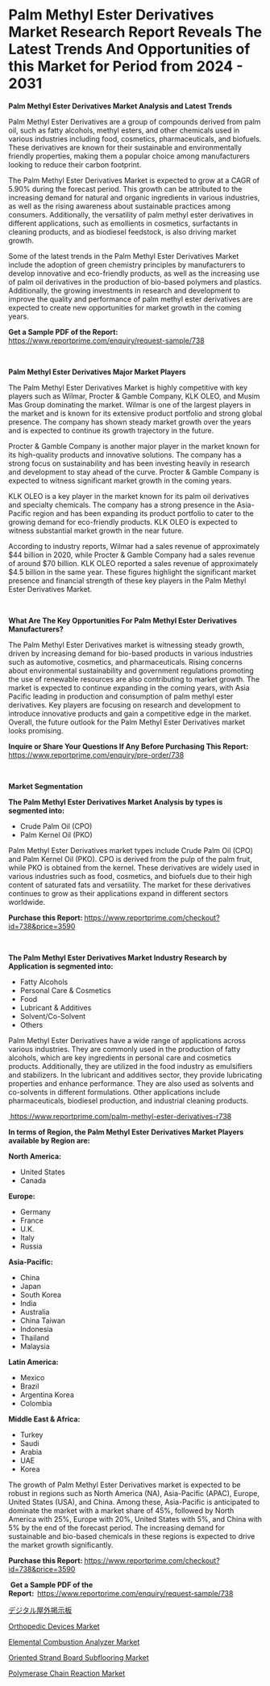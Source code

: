 <p><h1>Palm Methyl Ester Derivatives Market Research Report Reveals The Latest Trends And Opportunities of this Market for Period from 2024 - 2031</h1></p><p><strong>Palm Methyl Ester Derivatives Market Analysis and Latest Trends</strong></p>
<p><p>Palm Methyl Ester Derivatives are a group of compounds derived from palm oil, such as fatty alcohols, methyl esters, and other chemicals used in various industries including food, cosmetics, pharmaceuticals, and biofuels. These derivatives are known for their sustainable and environmentally friendly properties, making them a popular choice among manufacturers looking to reduce their carbon footprint.</p><p>The Palm Methyl Ester Derivatives Market is expected to grow at a CAGR of 5.90% during the forecast period. This growth can be attributed to the increasing demand for natural and organic ingredients in various industries, as well as the rising awareness about sustainable practices among consumers. Additionally, the versatility of palm methyl ester derivatives in different applications, such as emollients in cosmetics, surfactants in cleaning products, and as biodiesel feedstock, is also driving market growth.</p><p>Some of the latest trends in the Palm Methyl Ester Derivatives Market include the adoption of green chemistry principles by manufacturers to develop innovative and eco-friendly products, as well as the increasing use of palm oil derivatives in the production of bio-based polymers and plastics. Additionally, the growing investments in research and development to improve the quality and performance of palm methyl ester derivatives are expected to create new opportunities for market growth in the coming years.</p></p>
<p><strong>Get a Sample PDF of the Report:&nbsp;</strong> <a href="https://www.reportprime.com/enquiry/request-sample/738">https://www.reportprime.com/enquiry/request-sample/738</a></p>
<p>&nbsp;</p>
<p><strong>Palm Methyl Ester Derivatives Major Market Players</strong></p>
<p><p>The Palm Methyl Ester Derivatives Market is highly competitive with key players such as Wilmar, Procter & Gamble Company, KLK OLEO, and Musim Mas Group dominating the market. Wilmar is one of the largest players in the market and is known for its extensive product portfolio and strong global presence. The company has shown steady market growth over the years and is expected to continue its growth trajectory in the future.</p><p>Procter & Gamble Company is another major player in the market known for its high-quality products and innovative solutions. The company has a strong focus on sustainability and has been investing heavily in research and development to stay ahead of the curve. Procter & Gamble Company is expected to witness significant market growth in the coming years.</p><p>KLK OLEO is a key player in the market known for its palm oil derivatives and specialty chemicals. The company has a strong presence in the Asia-Pacific region and has been expanding its product portfolio to cater to the growing demand for eco-friendly products. KLK OLEO is expected to witness substantial market growth in the near future.</p><p>According to industry reports, Wilmar had a sales revenue of approximately $44 billion in 2020, while Procter & Gamble Company had a sales revenue of around $70 billion. KLK OLEO reported a sales revenue of approximately $4.5 billion in the same year. These figures highlight the significant market presence and financial strength of these key players in the Palm Methyl Ester Derivatives Market.</p></p>
<p>&nbsp;</p>
<p><strong>What Are The Key Opportunities For Palm Methyl Ester Derivatives Manufacturers?</strong></p>
<p><p>The Palm Methyl Ester Derivatives market is witnessing steady growth, driven by increasing demand for bio-based products in various industries such as automotive, cosmetics, and pharmaceuticals. Rising concerns about environmental sustainability and government regulations promoting the use of renewable resources are also contributing to market growth. The market is expected to continue expanding in the coming years, with Asia Pacific leading in production and consumption of palm methyl ester derivatives. Key players are focusing on research and development to introduce innovative products and gain a competitive edge in the market. Overall, the future outlook for the Palm Methyl Ester Derivatives market looks promising.</p></p>
<p><strong>Inquire or Share Your Questions If Any Before Purchasing This Report:</strong> <a href="https://www.reportprime.com/enquiry/pre-order/738">https://www.reportprime.com/enquiry/pre-order/738</a></p>
<p>&nbsp;</p>
<p><strong>Market Segmentation</strong></p>
<p><strong>The Palm Methyl Ester Derivatives Market Analysis by types is segmented into:</strong></p>
<p><ul><li>Crude Palm Oil (CPO)</li><li>Palm Kernel Oil (PKO)</li></ul></p>
<p><p>Palm Methyl Ester Derivatives market types include Crude Palm Oil (CPO) and Palm Kernel Oil (PKO). CPO is derived from the pulp of the palm fruit, while PKO is obtained from the kernel. These derivatives are widely used in various industries such as food, cosmetics, and biofuels due to their high content of saturated fats and versatility. The market for these derivatives continues to grow as their applications expand in different sectors worldwide.</p></p>
<p><strong>Purchase this Report:&nbsp;</strong><a href="https://www.reportprime.com/checkout?id=738&price=3590">https://www.reportprime.com/checkout?id=738&price=3590</a></p>
<p>&nbsp;</p>
<p><strong>The Palm Methyl Ester Derivatives Market Industry Research by Application is segmented into:</strong></p>
<p><ul><li>Fatty Alcohols</li><li>Personal Care & Cosmetics</li><li>Food</li><li>Lubricant & Additives</li><li>Solvent/Co-Solvent</li><li>Others</li></ul></p>
<p><p>Palm Methyl Ester Derivatives have a wide range of applications across various industries. They are commonly used in the production of fatty alcohols, which are key ingredients in personal care and cosmetics products. Additionally, they are utilized in the food industry as emulsifiers and stabilizers. In the lubricant and additives sector, they provide lubricating properties and enhance performance. They are also used as solvents and co-solvents in different formulations. Other applications include pharmaceuticals, biodiesel production, and industrial cleaning products.</p></p>
<p><a href="https://www.reportprime.com/palm-methyl-ester-derivatives-r738">&nbsp;https://www.reportprime.com/palm-methyl-ester-derivatives-r738</a></p>
<p><strong>In terms of Region, the Palm Methyl Ester Derivatives Market Players available by Region are:</strong></p>
<p>
    <p> <strong> North America: </strong>
        <ul>
            <li>United States</li>
            <li>Canada</li>
        </ul>
        </p> 
    <p> <strong> Europe: </strong>
        <ul>
            <li>Germany</li>
            <li>France</li>
            <li>U.K.</li>
            <li>Italy</li>
            <li>Russia</li>
        </ul>
        </p> 
    <p> <strong> Asia-Pacific: </strong>
        <ul>
            <li>China</li>
            <li>Japan</li>
            <li>South Korea</li>
            <li>India</li>
            <li>Australia</li>
            <li>China Taiwan</li>
            <li>Indonesia</li>
            <li>Thailand</li>
            <li>Malaysia</li>
        </ul>
        </p> 
    <p> <strong> Latin America: </strong>
        <ul>
            <li>Mexico</li>
            <li>Brazil</li>
            <li>Argentina Korea</li>
            <li>Colombia</li>
        </ul>
        </p> 
    <p> <strong> Middle East & Africa: </strong>
        <ul>
            <li>Turkey</li>
            <li>Saudi</li>
            <li>Arabia</li>
            <li>UAE</li>
            <li>Korea</li>
        </ul>
    </p>
    </p>
<p><p>The growth of Palm Methyl Ester Derivatives market is expected to be robust in regions such as North America (NA), Asia-Pacific (APAC), Europe, United States (USA), and China. Among these, Asia-Pacific is anticipated to dominate the market with a market share of 45%, followed by North America with 25%, Europe with 20%, United States with 5%, and China with 5% by the end of the forecast period. The increasing demand for sustainable and bio-based chemicals in these regions is expected to drive the market growth significantly.</p></p>
<p><strong>Purchase this Report: </strong><a href="https://www.reportprime.com/checkout?id=738&price=3590">https://www.reportprime.com/checkout?id=738&price=3590</a></p>
<p>&nbsp;<strong>Get a Sample PDF of the Report:&nbsp;&nbsp;</strong><a href="https://www.reportprime.com/enquiry/request-sample/738">https://www.reportprime.com/enquiry/request-sample/738</a></p>
<p><strong></strong></p>
<p><p><a href="https://medium.com/@awicka/%E3%83%87%E3%82%B8%E3%82%BF%E3%83%AB%E5%B1%8B%E5%A4%96%E3%83%93%E3%83%AB%E3%83%9C%E3%83%BC%E3%83%89%E5%B8%82%E5%A0%B4-2024%E5%B9%B4%E3%81%8B%E3%82%892031%E5%B9%B4%E3%81%AE%E3%82%B0%E3%83%AD%E3%83%BC%E3%83%90%E3%83%AB%E3%81%8A%E3%82%88%E3%81%B3%E5%9C%B0%E5%9F%9F%E5%88%A5%E5%88%86%E6%9E%90-f5a70404dcfb">デジタル屋外掲示板</a></p><p><a href="https://issuu.com/reportprime-2/docs/orthopedic-devices-market-size-2030.pptx">Orthopedic Devices Market</a></p><p><a href="https://www.linkedin.com/pulse/global-elemental-combustion-analyzer-market-trends-xy1ec?trackingId=GVeMWavQpucz2UihITtBaw%3D%3D">Elemental Combustion Analyzer Market</a></p><p><a href="https://github.com/bmorecock/Market-Research-Report-List-4/blob/main/oriented-strand-board-subflooring-market.md">Oriented Strand Board Subflooring Market</a></p><p><a href="https://issuu.com/reportprime-2/docs/polymerase-chain-reaction-market-size-2030.pptx">Polymerase Chain Reaction Market</a></p></p>